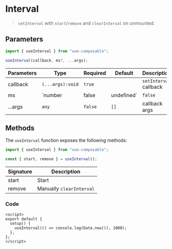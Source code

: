 # Interval

> `setInterval` with `start`/`remove` and `clearInterval` on unmounted.

## Parameters

```js
import { useInterval } from "vue-composable";

useInterval(callback, ms?, ...args);
```

| Parameters | Type             | Required | Default    | Description            |
| ---------- | ---------------- | -------- | ---------- | ---------------------- |
| callback   | `(...args):void` | `true`   |            | `setInterval` callback |
| ms         | `number          | false    | undefined` | `false`                | `undefined` | callback interval `ms`, if `ms` provided it will `setInterval` automatically |
| ...args    | `any`            | `false`  | `[]`       | callback args          |

## Methods

The `useInterval` function exposes the following methods:

```js
import { useInterval } from "vue-composable";

const { start, remove } = useInterval();
```

| Signature | Description              |
| --------- | ------------------------ |
| start     | Start                    |
| remove    | Manually `clearInterval` |

### Code

```vue
<script>
export default {
  setup() {
    useInterval(() => console.log(Date.now()), 1000);
  },
};
</script>
```
